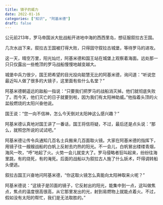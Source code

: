 ```yaml
---
title: 镜子的威力
date: 2022-01-16
categories: ["知识", "阿基米德"]
draft: false
---
```



公元前213年，罗马帝国派大批战船开进地中海的西西里岛，想征服叙拉古王国。

几次水战下来，叙拉古王国被打得大败，只得固守叙拉古城堡，等待罗马的进攻。

这一天，晴空万里，阳光灿烂，阿基米德和国王站在城堡上观察着海面。远处那一只只仅露出一些桅顶的罗马战船慢慢地越变越大。

城堡中兵力很少，国王把希望的目光投向聪慧无比的阿基米德，询问道：“听说您最近叫人做了很多的大镜子，这里面有些什么名堂？”

阿基米德朝遥远的敌船一指说：“只要我们把罗马的战船消灭掉。他们就彻底失败了。而今天，他们灭亡的日子就要到啦，因为我们有太阳神助威。”他指着头顶的火盆般燃烧的太阳兴奋他说。

国王说：“您一向不信神，怎么今天倒对太阳神这么感兴趣？”

阿基米德认真地对国王讲了一番话，国王将信将疑，不过，最后还是点头说：“那么，就照您所说的试试吧。”

阿基米德让传令兵通知几百名士兵搬来几百面取火镜。大家在阿基米德的指挥下，用镜子往一艘艘战船的白帆上反射去灼热的阳光。不一会儿，白帆冒出缕缕青烟，海风一吹，“呼”地起了火。火势一会儿就变大了。罗马侵略者狂叫起来，纷纷往海里跳，有的烧死，有的淹死。后面的战船以为叙拉古人施了什么妖术，吓得调转船头便逃。

叙拉古国王兴奋地问阿基米德，“你这取火镜怎么真能向太阳神取来火呢？”

阿基米德说：“这镜子是凹面的镜子，它反射出的阳光，能集中到一点，这叫做焦点，焦点的温度很高很高，从它那里发出的光，射到易燃物上就能点着火。不过，假如没有太阳的帮忙，我们是无法取胜的。”